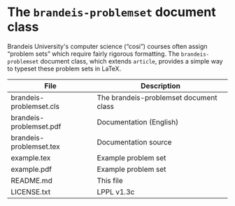# The `brandeis-problemset` document class

Brandeis University's computer science (“cosi”) courses often assign “problem
sets” which require fairly rigorous formatting. The `brandeis-problemset`
document class, which extends `article`, provides a simple way to typeset these
problem sets in LaTeX.

File                        | Description
----------------------------|------------------------------
brandeis-problemset.cls     | The brandeis-problemset document class
brandeis-problemset.pdf     | Documentation (English)
brandeis-problemset.tex     | Documentation source
example.tex                 | Example problem set
example.pdf                 | Example problem set
README.md                   | This file
LICENSE.txt                 | LPPL v1.3c
